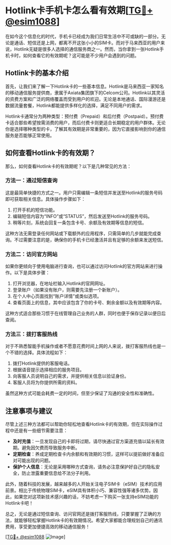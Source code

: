 # Hotlink卡手机卡怎么看有效期[[TG💪+ @esim1088](https://t.me/s/esim1088)]

在如今这个信息化的时代，手机卡已经成为我们日常生活中不可或缺的一部分。无论是通话、短信还是上网，都离不开这张小小的SIM卡。而对于马来西亚的用户来说，Hotlink无疑是很多人选择的通信服务商之一。然而，当你拿到一张Hotlink手机卡时，如何查看它的有效期呢？这可能是不少用户会遇到的问题。

## Hotlink卡的基本介绍

首先，让我们来了解一下Hotlink卡的一些基本信息。Hotlink是马来西亚一家知名的移动通信服务提供商，隶属于Axiata集团旗下的Celcom公司。Hotlink以其灵活的资费方案和广泛的网络覆盖而受到用户的欢迎。无论是本地通话、国际漫游还是数据流量套餐，Hotlink都能提供多样化的选择，满足不同用户的需求。

Hotlink卡通常分为两种类型：预付费（Prepaid）和后付费（Postpaid）。预付费卡适合那些希望按需消费的用户，而后付费卡则更适合长期稳定的用户群体。无论你是选择哪种类型的卡，了解其有效期是非常重要的，因为它直接影响到你的通信服务是否能够正常使用。

## 如何查看Hotlink卡的有效期？

那么，如何查看Hotlink卡的有效期呢？以下是几种常见的方法：

### 方法一：通过短信查询

这是最简单快捷的方式之一。用户只需编辑一条短信并发送至Hotlink的服务号码即可获取相关信息。具体操作步骤如下：

1. 打开手机的短信功能。
2. 编辑短信内容为“INFO”或“STATUS”，然后发送至Hotlink的服务号码。
3. 稍等片刻，系统会回复一条包含卡号、余额及有效期等信息的短信。

这种方法无需登录任何网站或下载额外的应用程序，只需简单的几步就能完成查询。不过需要注意的是，确保你的手机卡已经激活并且有足够的余额来发送短信。

### 方法二：访问官方网站

如果你更倾向于使用电脑进行查询，也可以通过访问Hotlink的官方网站来进行操作。以下是具体步骤：

1. 打开浏览器，在地址栏输入Hotlink的官网网址。
2. 登录账户（如果没有账户，则需要先注册一个新账户）。
3. 在个人中心页面找到“账户详情”或类似选项。
4. 查看页面上的信息，其中应该包含了你的卡号、剩余金额以及有效期等内容。

这种方式适合那些习惯于在线管理自己业务的人群，同时也便于保存记录以便日后查阅。

### 方法三：拨打客服热线

对于不熟悉智能手机操作或者不愿意花费时间上网的人来说，拨打客服热线也是一个不错的选择。具体流程如下：

1. 拨打Hotlink提供的客服电话。
2. 根据语音提示选择相应的服务项目。
3. 向客服人员说明自己的需求，并提供相关信息以验证身份。
4. 客服人员将为你提供所需的资料。

虽然这种方式可能会耗费一定的时间，但至少保证了沟通的安全性和准确性。

## 注意事项与建议

尽管上述三种方法都可以帮助你轻松地查看Hotlink卡的有效期，但在实际操作过程中还是有一些细节需要注意：

- **及时充值**：一旦发现自己的卡即将过期，请尽快通过官方渠道充值以延长有效期。避免因欠费而导致服务中断。
- **定期检查**：养成定期检查卡内余额和有效期的习惯，这样可以提前做好准备应对可能出现的问题。
- **保护个人信息**：无论是采用哪种方式查询，请务必注意保护好自己的隐私安全，防止泄露重要信息给不法分子利用。

此外，随着科技的发展，越来越多的人开始关注电子SIM卡（eSIM）技术的应用前景。相比于传统物理SIM卡，eSIM具有体积小巧、兼容性强等诸多优势。因此，如果您对这项新技术感兴趣的话，不妨考虑一下购买一张支持eSIM功能的Hotlink卡吧！

总之，无论是通过短信查询、访问官网还是拨打客服热线，只要掌握了正确的方法，就能够轻松掌握Hotlink卡的有效期情况。希望大家都能合理规划自己的通讯费用，享受更加便捷高效的移动通信服务！

[[TG💪+ @esim1088](https://t.me/s/esim1088) ![Image](https://i.postimg.cc/4NQfJmqS/Snipaste-2025-05-13-00-14-12.png)]